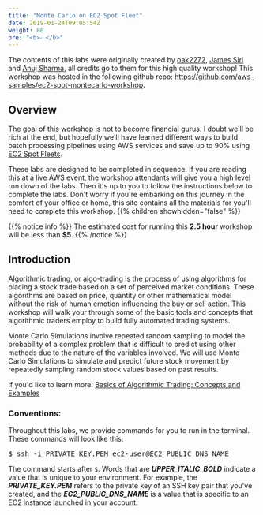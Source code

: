 ```yaml
---
title: "Monte Carlo on EC2 Spot Fleet"
date: 2019-01-24T09:05:54Z
weight: 80
pre: "<b>⁃ </b>"
---
```


The contents of this labs were originally created by [oak2272](https://github.com/oak2278), [James Siri](https://github.com/jamesiri) and [Anuj Sharma](https://github.com/anshrma), all credits go to them for this high quality workshop! This workshop was hosted in the following github repo: https://github.com/aws-samples/ec2-spot-montecarlo-workshop.


## Overview 
The goal of this workshop is not to become financial gurus. I doubt we'll be rich at the end, but hopefully we'll have learned different ways to build batch processing pipelines using AWS services and save up to 90% using [EC2 Spot Fleets](https://docs.aws.amazon.com/AWSEC2/latest/UserGuide/spot-fleet.html).

These labs are designed to be completed in sequence.  If you are reading this at a live AWS event, the workshop attendants will give you a high level run down of the labs.  Then it's up to you to follow the instructions below to complete the labs.  Don't worry if you're embarking on this journey in the comfort of your office or home, this site contains all the materials for you'll need to complete this workshop.
{{% children showhidden="false" %}}

{{% notice info %}}
The estimated cost for running this **2.5 hour** workshop will be less than **$5**.
{{% /notice %}}

## Introduction
Algorithmic trading, or algo-trading is the process of using algorithms for placing a stock trade based on a set of perceived market conditions. These algorithms are based on price, quantity or other mathematical model without the risk of human emotion influencing the buy or sell action. This workshop will walk your through some of the basic tools and concepts that algorithmic traders employ to build fully automated trading systems.

Monte Carlo Simulations involve repeated random sampling to model the probability of a complex problem that is difficult to predict using other methods due to the nature of the variables involved. We will use Monte Carlo Simulations to simulate and predict future stock movement by repeatedly sampling random stock values based on past results.

If you'd like to learn more: [Basics of Algorithmic Trading: Concepts and Examples](https://www.investopedia.com/articles/active-trading/101014/basics-algorithmic-trading-concepts-and-examples.asp)

### Conventions:  
Throughout this labs, we provide commands for you to run in the terminal.  These commands will look like this: 

<pre>
$ ssh -i PRIVATE_KEY.PEM ec2-user@EC2_PUBLIC_DNS_NAME
</pre>

The command starts after `$`.  Words that are ***UPPER_ITALIC_BOLD*** indicate a value that is unique to your environment.  For example, the ***PRIVATE\_KEY.PEM*** refers to the private key of an SSH key pair that you've created, and the ***EC2\_PUBLIC\_DNS\_NAME*** is a value that is specific to an EC2 instance launched in your account.  

